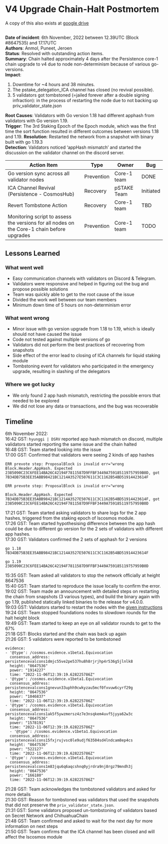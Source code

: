 # V4 Upgrade Chain-Halt Postmortem
A copy of this also exists at [google drive](https://docs.google.com/document/d/1c5xtuK7_r2VKJX1SvZCYnwqHpGprTmO9Q4BazszlL6o/edit#heading=h.tbxvxljw7tfw) 
##

**Date of incident**: 6th November, 2022 between 12.39UTC (Block #8647535) and 17.17UTC  
**Authors**: Anmol, Puneet, Jeroen   
**Status**: Resolved with outstanding action items.   
**Summary**: Chain halted approximately 4 days after the Persistence core-1 chain upgrade to v4 due to node non-determinism because of various go-versions.   
**Impact**: 
1. Downtime for ~4 hours and 38 minutes.   
2. The pstake_delegation_ICA channel has closed (no revival possible).
3. 5 validators got tombstoned (=jailed forever after a double signing infraction):  in the process of restarting the node due to not backing up priv_validator_state.json


**Root Causes**: Validators with Go version 1.18 had different apphash from validators with Go version 1.19.   
**Trigger**: The 3rd Staking Epoch of the Epoch module, which was the first time the sort function resulted in different outcomes between versions 1.18 and 1.19. 
**Resolution**: Restarted the network from a snapshot with binary built with go 1.19.3   
**Detection**: Validators noticed ‘appHash mismatch’ and started the discussion on the validator channel on the discord server.



| Action Item | Type | Owner | Bug |
| --- | --- | --- |----|   
| Go version sync across all validator nodes | Prevention | Core-1 team | DONE |   
| ICA Channel Revival (Persistence - CosmosHub) | Recovery | pSTAKE Team | Initiated |   
| Revert Tombstone Action | Recovery | Core-1 team | TBD |   
| Monitoring script to assess the versions for all nodes on the Core-1 chain before upgrades | Prevention | Core-1 team | TODO |   


##
## Lessons Learned

### What went well

* Easy communication channels with validators on Discord & Telegram.
* Validators were responsive and helped in figuring out the bug and propose possible solutions
* Team was quickly able to get to the root cause of the issue
* Divided the work well between our team members
* Minimum down time of 5 hours on non-determinism error


### What went wrong

* Minor issue with go version upgrade from 1.18 to 1.19, which is ideally should not have caused the issue
* Code not tested against multiple versions of go
* Validators did not perform the best practices of recovering from snapshots
* Side effect of the error lead to closing of ICA channels for liquid staking module
* Tombstoning event for validators who participated in the emergency upgrade, resulting in slashing of the delegators

### Where we got lucky

* We only found 2 app hash mismatch, restricting the possible errors that needed to be explored    
* We did not lose any data or transactions, and the bug was recoverable   


##
## Timeline

6th November 2022:   
16:42 GST: `hyunggi | DSRV` reported app hash mismatch on discord, multiple validators started reporting the same issue and the chain halted   
16:48 GST: Team started looking into the issue   
17:00 GST: Confirmed that validators were seeing 2 kinds of app hashes   


```
ERR prevote step: ProposalBlock is invalid err="wrong Block.Header.AppHash. Expected 2385090C23C6FEE14BA26C42194F7811587D9FFBF3449A759185119757959B0D, got 7B34DB75B3EE35ABB98421BC1214A3527E507611C3C1162B54BD51914423614F

ERR prevote step: ProposalBlock is invalid err="wrong 

Block.Header.AppHash. Expected 7B34DB75B3EE35ABB98421BC1214A3527E507611C3C1162B54BD51914423614F, got 2385090C23C6FEE14BA26C42194F7811587D9FFBF3449A759185119757959B0D
```

17:21 GST: Team started asking validators to share logs for the 2 app hashes, triggered from the staking epoch of lscosmos module.   
17:26 GST: Team started hypothesising difference between the app hash could be due to different go version for the 2 sets of validators with different app hashes.   
17:30 GST: Validators confirmed the 2 sets of apphash for 2 versions   

```
go 1.18
7B34DB75B3EE35ABB98421BC1214A3527E507611C3C1162B54BD51914423614F

go 1.19
2385090C23C6FEE14BA26C42194F7811587D9FFBF3449A759185119757959B0D
```

15:35 GST: Team asked all validators to stop the network officially at height 8647536   
15:40 GST: Team started to reproduce the issue locally to confirm the error.   
19:02 GST: Team made an announcement with detailed steps on restarting the chain from snapshots (3 various types), and build the binary again with go 1.19, published statically linked binaries to the release for v4.0.0.   
19:03 GST: Validators started to restart the nodes with the [given instructions](https://discord.com/channels/796174129077813248/825820268231655425/1038830837631832126)   
19:24 GST: Team stopped foundations nodes to slowdown rounds for the halt height block   
19:49 GST: Team started to keep an eye on all validator rounds to get to the 67%   
21:18 GST: Blocks started and the chain was back up again   
21:26 GST: 5 validators were reported to be tombstoned   

```
evidence:
- '@type': /cosmos.evidence.v1beta1.Equivocation
  consensus_address: persistencevalcons1dmjc55ve2pe537hu8h8rjrjhp4r536g5jlnlk8
  height: "8647536"
  power: "1914227"
  time: "2022-11-06T12:39:19.628225786Z"
- '@type': /cosmos.evidence.v1beta1.Equivocation
  consensus_address: persistencevalcons1gnevun33uphh9cwkyzau5mcf0fxvuw6cyrf29g
  height: "8647536"
  power: "1046837"
  time: "2022-11-06T12:39:19.628225786Z"
- '@type': /cosmos.evidence.v1beta1.Equivocation
  consensus_address: persistencevalcons1ak5f5ywzmersz4z7e3nsqkem4uvf5jyya62w3c
  height: "8647536"
  power: "1578191"
  time: "2022-11-06T12:39:19.628225786Z"
  - '@type': /cosmos.evidence.v1beta1.Equivocation
  consensus_address: persistencevalcons15fxjrujvsc0le9udjf63504sd4lndcam8ep4cs
  height: "8647536"
  power: "522127"
  time: "2022-11-06T12:39:19.628225786Z"
- '@type': /cosmos.evidence.v1beta1.Equivocation
  consensus_address: persistencevalcons1m83jqu6q6aqcshnq0yjrdra9nj8rgz79mndh3j
  height: "8647536"
  power: "166180"
  time: "2022-11-06T12:39:19.628225786Z"
```

21:28 GST: Team acknowledges the tombstoned validators and asked for more details   
21:30 GST: Reason for tombstoned was validators that used the snapshots that did not preserve the `priv_validator_state.json`.   
21:31 GST: Some validators proposed un-tombstoning of validators based on Secret Network and ChihuahuaChain   
21:48 GST: Team confirmed and asked to wait for the next day for more information on next steps   
21:50 GST: Team confirms that the ICA channel has been closed and will affect the lscosmos module   



